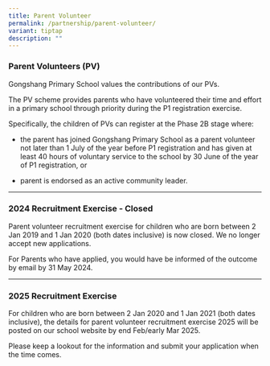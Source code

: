 ```yaml
---
title: Parent Volunteer
permalink: /partnership/parent-volunteer/
variant: tiptap
description: ""
---
```

<h3><strong>Parent Volunteers (PV)</strong></h3>
<p>Gongshang Primary School values the contributions of our PVs.</p>
<p>The PV scheme provides parents who have volunteered their time and effort
in a primary school through priority during the P1 registration exercise.</p>
<p>Specifically, the children of PVs can register at the Phase 2B stage where:</p>
<ul data-tight="true" class="tight">
<li>
<p>the parent has joined Gongshang Primary School as a parent volunteer not
later than 1 July of the year before P1 registration and has given at least
40 hours of voluntary service to the school by 30 June of the year of P1
registration, or</p>
</li>
<li>
<p>parent is endorsed as an active community leader.</p>
</li>
</ul>
<hr>
<h3><strong>2024 Recruitment Exercise - Closed</strong></h3>
<p>Parent volunteer recruitment exercise for children who are born between
2 Jan 2019 and 1 Jan 2020 (both dates inclusive) is now closed. We no longer
accept new applications.</p>
<p>For Parents who have applied, you would have be informed of the outcome
by email by 31 May 2024.</p>
<hr>
<h3><strong>2025 Recruitment Exercise</strong></h3>
<p>For children who are born between 2 Jan 2020 and 1 Jan 2021 (both dates
inclusive), the details for parent volunteer recruitment exercise 2025
will be posted on our school website by end Feb/early Mar 2025.</p>
<p>Please keep a lookout for the information and submit your application
when the time comes.</p>
<p></p>